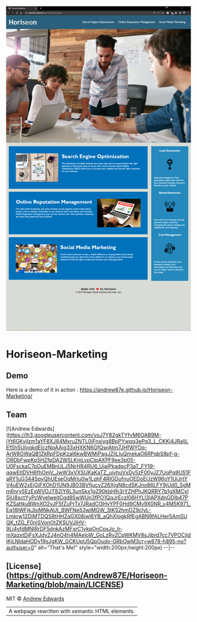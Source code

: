 # ![WebApp](./assets/images/2022-06-15_19-50.png?raw=true "Screenshot")
# Horiseon-Marketing
<table>
<tr>
<td>
    A webpage rewritten with semantic HTML elements.
    </tr>
</td>

## Demo
Here is a demo of it in action : https://andrew87e.github.io/Horiseon-Marketing/

## Team
[![Andrew Edwards](https://lh3.googleusercontent.com/yoJ7Y82gkTYfvM6OAB9M-jYt6GKvjlzm1aYF8XJ84MxruZNTL0iFnxivg8BpPYwpq3ePq3_L_CKKj4JRaljLEfSh5UIogkdEIczNqAAig33xHXKN6GfQwjAtm7JHfWYOq-ArW8GWaQB1ZkRpFDpKzal6kwBWMiPagJZliLluQmekaO6RPqbS8pf-g-ORDbFwpKp5HZfpDA2W5LKmLvpCIpAXPF9ee3p05-U0FsckaC7pDuEMBnULJ5NrHR4RU6_UjaiPkadpcP3aT_FY19-qqwEtIDVH6fhOmV_JwW3xVXSUKaKaTZ_uiyhuVxDy5zF00yJZ7UqPq9US1FaRY1uG344SpvQhUEseOqMrlu0w1LqhF4RIGDufnuOEDoEUzW96oY1UiJrtYV4uEW2xEjGiFXOhD1UN9JB03BVfjucvZ26XjgN8cdSKJno86LFY9jUd0_SgMm6nry5EzEsWVOJT82IY6L3unSkx1gZ90kbHlh3rYZHPhJKQRRY7b1gXMCylSjU8sctYyPcWyelweitCqd85wWUn3fPO1QqJrEczl06HYLl3IAPXdnGDlb47PKZSattkuBWnXO2vJF5fZuPrTx7JRadCl3HvYPF0Hd9CMv9X0NR_v4M5K971_Eq18lWFjkJIoMNkAUt_BWFNe53wiMGW_3tK52hmDZ9cIyL-Lmkrw12DiMTDQS8tHHZqGX08iwl6YB_aQhXIogkRfEgABN9fALHer5AmSUQK_tZG_F0njSVonOtZKSUVJIHV-9Lj4yfdMNIRrDF5dnkAzMFxrC1ykpOnCpxJo_lr-mXazxtDiFsXJdyZJ4nO4h4MAeloW_GoLzRyZCpWKMV8sJjbrd7cc7VPOCjldjKjLNldaHODy19sJgKW_GCKUpU5QpOudo-GRbOwM3cr=w878-h895-no?authuser=0" alt="That's Me!" style="width:200px;height:200px)
--|--
## [License] (https://github.com/Andrew87E/Horiseon-Marketing/blob/main/LICENSE)

MIT © [Andrew Edwards](https://github.com/andrew87e)